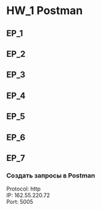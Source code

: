 # HW_1 Postman
## EP_1
## EP_2
## EP_3
## EP_4
## EP_5
## EP_6
## EP_7


### Создать запросы в Postman
Protocol: http  
IP: 162.55.220.72  
Port: 5005

